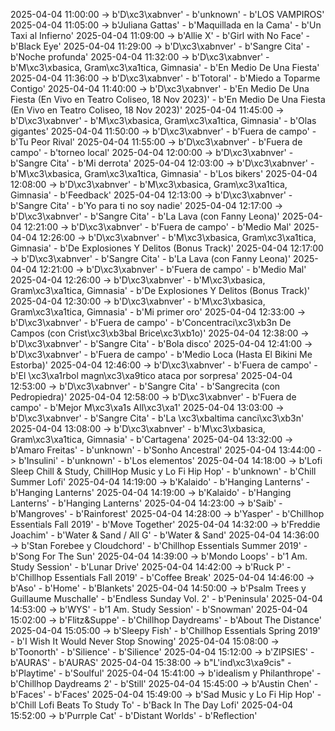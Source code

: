 2025-04-04 11:00:00 -> b'D\xc3\xabnver' - b'unknown' - b'LOS VAMPIROS'
2025-04-04 11:05:00 -> b'Juliana Gattas' - b'Maquillada en la Cama' - b'Un Taxi al Infierno'
2025-04-04 11:09:00 -> b'Allie X' - b'Girl with No Face' - b'Black Eye'
2025-04-04 11:29:00 -> b'D\xc3\xabnver' - b'Sangre Cita' - b'Noche profunda'
2025-04-04 11:32:00 -> b'D\xc3\xabnver' - b'M\xc3\xbasica, Gram\xc3\xa1tica, Gimnasia' - b'En Medio De Una Fiesta'
2025-04-04 11:36:00 -> b'D\xc3\xabnver' - b'Totoral' - b'Miedo a Toparme Contigo'
2025-04-04 11:40:00 -> b'D\xc3\xabnver' - b'En Medio De Una Fiesta (En Vivo en Teatro Coliseo, 18 Nov 2023)' - b'En Medio De Una Fiesta (En Vivo en Teatro Coliseo, 18 Nov 2023)'
2025-04-04 11:45:00 -> b'D\xc3\xabnver' - b'M\xc3\xbasica, Gram\xc3\xa1tica, Gimnasia' - b'Olas gigantes'
2025-04-04 11:50:00 -> b'D\xc3\xabnver' - b'Fuera de campo' - b'Tu Peor Rival'
2025-04-04 11:55:00 -> b'D\xc3\xabnver' - b'Fuera de campo' - b'torneo local'
2025-04-04 12:00:00 -> b'D\xc3\xabnver' - b'Sangre Cita' - b'Mi derrota'
2025-04-04 12:03:00 -> b'D\xc3\xabnver' - b'M\xc3\xbasica, Gram\xc3\xa1tica, Gimnasia' - b'Los bikers'
2025-04-04 12:08:00 -> b'D\xc3\xabnver' - b'M\xc3\xbasica, Gram\xc3\xa1tica, Gimnasia' - b'Feedback'
2025-04-04 12:13:00 -> b'D\xc3\xabnver' - b'Sangre Cita' - b'Yo para ti no soy nadie'
2025-04-04 12:17:00 -> b'D\xc3\xabnver' - b'Sangre Cita' - b'La Lava (con Fanny Leona)'
2025-04-04 12:21:00 -> b'D\xc3\xabnver' - b'Fuera de campo' - b'Medio Mal'
2025-04-04 12:26:00 -> b'D\xc3\xabnver' - b'M\xc3\xbasica, Gram\xc3\xa1tica, Gimnasia' - b'De Explosiones Y Delitos (Bonus Track)'
2025-04-04 12:17:00 -> b'D\xc3\xabnver' - b'Sangre Cita' - b'La Lava (con Fanny Leona)'
2025-04-04 12:21:00 -> b'D\xc3\xabnver' - b'Fuera de campo' - b'Medio Mal'
2025-04-04 12:26:00 -> b'D\xc3\xabnver' - b'M\xc3\xbasica, Gram\xc3\xa1tica, Gimnasia' - b'De Explosiones Y Delitos (Bonus Track)'
2025-04-04 12:30:00 -> b'D\xc3\xabnver' - b'M\xc3\xbasica, Gram\xc3\xa1tica, Gimnasia' - b'Mi primer oro'
2025-04-04 12:33:00 -> b'D\xc3\xabnver' - b'Fuera de campo' - b'Concentraci\xc3\xb3n De Campos (con Crist\xc3\xb3bal Brice\xc3\xb1o)'
2025-04-04 12:38:00 -> b'D\xc3\xabnver' - b'Sangre Cita' - b'Bola disco'
2025-04-04 12:41:00 -> b'D\xc3\xabnver' - b'Fuera de campo' - b'Medio Loca (Hasta El Bikini Me Estorba)'
2025-04-04 12:46:00 -> b'D\xc3\xabnver' - b'Fuera de campo' - b'El \xc3\xa1rbol magn\xc3\xa9tico ataca por sorpresa'
2025-04-04 12:53:00 -> b'D\xc3\xabnver' - b'Sangre Cita' - b'Sangrecita (con Pedropiedra)'
2025-04-04 12:58:00 -> b'D\xc3\xabnver' - b'Fuera de campo' - b'Mejor M\xc3\xa1s All\xc3\xa1'
2025-04-04 13:03:00 -> b'D\xc3\xabnver' - b'Sangre Cita' - b'La \xc3\xbaltima canci\xc3\xb3n'
2025-04-04 13:08:00 -> b'D\xc3\xabnver' - b'M\xc3\xbasica, Gram\xc3\xa1tica, Gimnasia' - b'Cartagena'
2025-04-04 13:32:00 -> b'Amaro Freitas' - b'unknown' - b'Sonho Ancestral'
2025-04-04 13:44:00 -> b'Insulini' - b'unknown' - b'Los elementos'
2025-04-04 14:18:00 -> b'Lofi Sleep Chill & Study, ChillHop Music y Lo Fi Hip Hop' - b'unknown' - b'Chill Summer Lofi'
2025-04-04 14:19:00 -> b'Kalaido' - b'Hanging Lanterns' - b'Hanging Lanterns'
2025-04-04 14:19:00 -> b'Kalaido' - b'Hanging Lanterns' - b'Hanging Lanterns'
2025-04-04 14:23:00 -> b'Saib' - b'Mangroves' - b'Rainforest'
2025-04-04 14:28:00 -> b'Yasper' - b'Chillhop Essentials Fall 2019' - b'Move Together'
2025-04-04 14:32:00 -> b'Freddie Joachim' - b'Water & Sand / All G' - b'Water & Sand'
2025-04-04 14:36:00 -> b'Stan Forebee y Cloudchord' - b'Chillhop Essentials Summer 2019' - b'Song For The Sun'
2025-04-04 14:39:00 -> b'Mondo Loops' - b'1 Am. Study Session' - b'Lunar Drive'
2025-04-04 14:42:00 -> b'Ruck P' - b'Chillhop Essentials Fall 2019' - b'Coffee Break'
2025-04-04 14:46:00 -> b'Aso' - b'Home' - b'Blankets'
2025-04-04 14:50:00 -> b'Psalm Trees y Guillaume Muschalle' - b'Endless Sunday Vol. 2' - b'Peninsula'
2025-04-04 14:53:00 -> b'WYS' - b'1 Am. Study Session' - b'Snowman'
2025-04-04 15:02:00 -> b'Flitz&Suppe' - b'Chillhop Daydreams' - b'About The Distance'
2025-04-04 15:05:00 -> b'Sleepy Fish' - b'Chillhop Essentials Spring 2019' - b'I Wish It Would Never Stop Snowing'
2025-04-04 15:08:00 -> b'Toonorth' - b'Silience' - b'Silience'
2025-04-04 15:12:00 -> b'ZIPSIES' - b'AURAS' - b'AURAS'
2025-04-04 15:38:00 -> b"L'ind\xc3\xa9cis" - b'Playtime' - b'Soulful'
2025-04-04 15:41:00 -> b'idealism y Philanthrope' - b'Chillhop Daydreams 2' - b'Still'
2025-04-04 15:45:00 -> b'Austin Chen' - b'Faces' - b'Faces'
2025-04-04 15:49:00 -> b'Sad Music y Lo Fi Hip Hop' - b'Chill Lofi Beats To Study To' - b'Back In The Day Lofi'
2025-04-04 15:52:00 -> b'Purrple Cat' - b'Distant Worlds' - b'Reflection'
